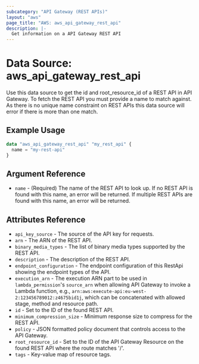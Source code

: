 ```yaml
---
subcategory: "API Gateway (REST APIs)"
layout: "aws"
page_title: "AWS: aws_api_gateway_rest_api"
description: |-
  Get information on a API Gateway REST API
---
```


# Data Source: aws_api_gateway_rest_api

Use this data source to get the id and root_resource_id of a REST API in
API Gateway. To fetch the REST API you must provide a name to match against.
As there is no unique name constraint on REST APIs this data source will
error if there is more than one match.

## Example Usage

```terraform
data "aws_api_gateway_rest_api" "my_rest_api" {
  name = "my-rest-api"
}
```

## Argument Reference

* `name` - (Required) The name of the REST API to look up. If no REST API is found with this name, an error will be returned. If multiple REST APIs are found with this name, an error will be returned.

## Attributes Reference

* `api_key_source` - The source of the API key for requests.
* `arn` - The ARN of the REST API.
* `binary_media_types` - The list of binary media types supported by the REST API.
* `description` - The description of the REST API.
* `endpoint_configuration` - The endpoint configuration of this RestApi showing the endpoint types of the API.
* `execution_arn` - The execution ARN part to be used in `lambda_permission`'s `source_arn` when allowing API Gateway to invoke a Lambda function, e.g., `arn:aws:execute-api:eu-west-2:123456789012:z4675bid1j`, which can be concatenated with allowed stage, method and resource path.
* `id` - Set to the ID of the found REST API.
* `minimum_compression_size` - Minimum response size to compress for the REST API.
* `policy` - JSON formatted policy document that controls access to the API Gateway.
* `root_resource_id` - Set to the ID of the API Gateway Resource on the found REST API where the route matches '/'.
* `tags` - Key-value map of resource tags.
